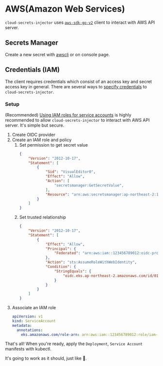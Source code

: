 # AWS(Amazon Web Services)

`cloud-secrets-injector` uses
[`aws-sdk-go-v2`](https://github.com/aws/aws-sdk-go-v2) client to interact with
AWS API server.

## Secrets Manager

Create a new secret with [awscli](https://aws.amazon.com/cli/) or on console
page.

## Credentials (IAM)

The client requires credentials which consist of an access key and secret access
key in general. There are several ways to [specify
credentials](https://aws.github.io/aws-sdk-go-v2/docs/configuring-sdk/#specifying-credentials)
to `cloud-secrets-injector`.

### Setup

(Recommended) [Using IAM roles for service
accounts](https://docs.aws.amazon.com/eks/latest/userguide/iam-roles-for-service-accounts.html)
is highly recommended to allow `cloud-secrets-injector` to interact with AWS API
server. It's simple but secure.

1. Create OIDC provider
2. Create an IAM role and policy
    1. Set permission to get secret value
        ```json
        {
            "Version": "2012-10-17",
            "Statement": [
                {
                    "Sid": "VisualEditor0",
                    "Effect": "Allow",
                    "Action": [
                        "secretsmanager:GetSecretValue",
                    ],
                    "Resource": "arn:aws:secretsmanager:ap-northeast-2:123456789012:secret:secret-name"
                }
            ]
        }
        ```
    2. Set trusted relationship
        ```json
        {
            "Version": "2012-10-17",
            "Statement": [
                {
                    "Effect": "Allow",
                    "Principal": {
                        "Federated": "arn:aws:iam::123456789012:oidc-provider/oidc.eks.ap-northeast-2.amazonaws.com/id/0123456789ABCDEF0123456789ABCDEF"
                    },
                    "Action": "sts:AssumeRoleWithWebIdentity",
                    "Condition": {
                        "StringEquals": {
                            "oidc.eks.ap-northeast-2.amazonaws.com/id/0123456789ABCDEF0123456789ABCDEF:sub": "system:serviceaccount:namespace:service-account-name"
                        }
                    }
                }
            ]
        }
        ```
3. Associate an IAM role
    ```yaml
    apiVersion: v1
    kind: ServiceAccount
    metadata:
      annotations:
        eks.amazonaws.com/role-arn: arn:aws:iam::123456789012:role/iam-role-name
    ```

That's all! When you're ready, apply the `Deployment`, `Service Account`
manifests with kubectl.

It's going to work as it should, just like 🧈.
